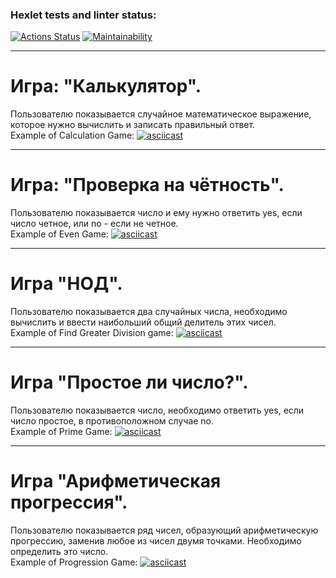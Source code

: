 ### Hexlet tests and linter status:

[![Actions Status](https://github.com/morningjacketup/frontend-project-44/workflows/hexlet-check/badge.svg)](https://github.com/morningjacketup/frontend-project-44/actions)
[![Maintainability](https://api.codeclimate.com/v1/badges/ed340b1440119b33a429/maintainability)](https://codeclimate.com/github/morningjacketup/frontend-project-44/maintainability)

<hr>
<h1>Игра: "Калькулятор". </h1>

Пользователю показывается случайное математическое выражение, которое нужно вычислить и записать правильный ответ.<br>
Example of Calculation Game: 
[![asciicast](https://asciinema.org/a/MK6wPiYl4PLJc4Xg1L4a2oTmQ.svg)](https://asciinema.org/a/MK6wPiYl4PLJc4Xg1L4a2oTmQ)

<hr>
<h1>Игра: "Проверка на чётность". </h1>

Пользователю показывается число и ему нужно ответить yes, если число четное, или no - если не четное.<br>
Example of Even Game:
[![asciicast](https://asciinema.org/a/BA9Koz06qMxLQuEYme7UHDcIf.svg)](https://asciinema.org/a/BA9Koz06qMxLQuEYme7UHDcIf)

<hr>
<h1>Игра "НОД". </h1>

Пользователю показывается два случайных числа, необходимо вычислить и ввести наибольший общий делитель этих чисел.<br>
Example of Find Greater Division game:
[![asciicast](https://asciinema.org/a/mUb2RHSL4jTSgesdmLp4ShjhI.svg)](https://asciinema.org/a/mUb2RHSL4jTSgesdmLp4ShjhI)

<hr>
<h1>Игра "Простое ли число?". </h1>

Пользователю показывается число, необходимо ответить yes, если число простое, в противоположном случае no.<br>
Example of Prime Game: 
[![asciicast](https://asciinema.org/a/eCh3bDPmmobpXmEHDc7AnxG2A.svg)](https://asciinema.org/a/eCh3bDPmmobpXmEHDc7AnxG2A)

<hr>
<h1>Игра "Арифметическая прогрессия". </h1>

Пользователю показывается ряд чисел, образующий арифметическую прогрессию, заменив любое из чисел двумя точками. Необходимо определить это число.<br>
Example of Progression Game: 
[![asciicast](https://asciinema.org/a/AhW2cLcVVLVK2acrKxJYVumNZ.svg)](https://asciinema.org/a/AhW2cLcVVLVK2acrKxJYVumNZ)
